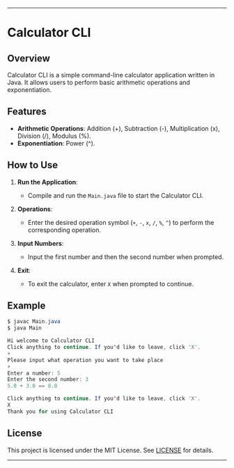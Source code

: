 ---

# Calculator CLI

## Overview

Calculator CLI is a simple command-line calculator application written in Java. It allows users to perform basic arithmetic operations and exponentiation.

## Features

- **Arithmetic Operations**: Addition (+), Subtraction (-), Multiplication (x), Division (/), Modulus (%).
- **Exponentiation**: Power (^).

## How to Use

1. **Run the Application**:
   - Compile and run the `Main.java` file to start the Calculator CLI.

2. **Operations**:
   - Enter the desired operation symbol (`+`, `-`, `x`, `/`, `%`, `^`) to perform the corresponding operation.

3. **Input Numbers**:
   - Input the first number and then the second number when prompted.

4. **Exit**:
   - To exit the calculator, enter `X` when prompted to continue.

## Example

```java
$ javac Main.java
$ java Main

Hi welcome to Calculator CLI
Click anything to continue. If you'd like to leave, click 'X'.
+
Please input what operation you want to take place
+
Enter a number: 5
Enter the second number: 3
5.0 + 3.0 == 8.0

Click anything to continue. If you'd like to leave, click 'X'.
X
Thank you for using Calculator CLI
```

## License

This project is licensed under the MIT License. See [LICENSE](LICENSE) for details.

---